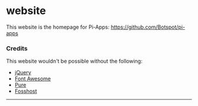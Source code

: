 # website
This website is the homepage for Pi-Apps: https://github.com/Botspot/pi-apps

### Credits
This website wouldn't be possible without the following:
- [jQuery](https://jquery.com/)
- [Font Awesome](http://fortawesome.github.io/Font-Awesome/)
- [Pure](http://purecss.io/)
- [Fosshost](https://fosshost.org/)

----
